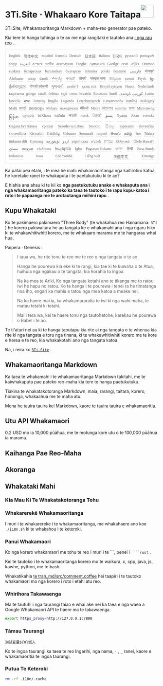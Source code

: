 <h1 style="justify-content:space-between">3Ti.Site ⋅ Whakaaro Kore Taitapa<img src="//i-01.eu.org/3Ti/logo.svg" style="user-select:none;margin-top:-1px;width:42px"></h1>

3Ti.Site, Whakamaoritanga Markdown + maha-reo generator pae pateko.

Kia tere te hanga tuhinga o te ao me nga rangitaki e tautoko ana [i nga rau reo](https://github.com/i18n-site/node/blob/main/lang/src/index.js) ...

<pre class="langli" style="display:flex;flex-wrap:wrap;background:transparent;border:1px solid #eee;font-size:12px;box-shadow:0 0 3px inset #eee;padding:12px 5px 4px 12px;justify-content:space-between;"><style>pre.langli i{font-weight:300;font-family:s;margin-right:7px;margin-bottom:8px;font-style:normal;color:#666;border-bottom:1px dashed #ccc;}</style><i>English</i><i> 简体中文 </i><i>español</i><i>français</i><i>Deutsch</i><i> 日本語 </i><i>italiano</i><i>한국어</i><i>русский</i><i>português</i><i>shqip</i><i>‫العربية‬</i><i>አማርኛ</i><i>অসমীয়া</i><i>azərbaycan</i><i>Eʋegbe</i><i>Aymar aru</i><i>Gaeilge</i><i>eesti</i><i>ଓଡ଼ିଆ</i><i>Oromoo</i><i>euskara</i><i>беларуская</i><i>bamanakan</i><i>български</i><i>íslenska</i><i>polski</i><i>bosanski</i><i>‫فارسی‬</i><i>भोजपुरी</i><i>Afrikaans</i><i>татар</i><i>dansk</i><i>‫ދިވެހިބަސް‬</i><i>ትግርኛ</i><i>डोगरी</i><i>संस्कृत भाषा</i><i>Filipino</i><i>suomi</i><i>Frysk</i><i>ខ្មែរ</i><i>ქართული</i><i>गोंयची कोंकणी</i><i>ગુજરાતી</i><i>avañe’ẽ</i><i>қазақ тілі</i><i>Kreyòl ayisyen</i><i>Hausa</i><i>Nederlands</i><i>кыргызча</i><i>galego</i><i>català</i><i>čeština</i><i>ಕನ್ನಡ</i><i>corsu</i><i>hrvatski</i><i>Runasimi</i><i>kurdî</i><i>‫کوردیی ناوەندی‬</i><i>Latina</i><i>latviešu</i><i>ລາວ</i><i>lietuvių</i><i>lingála</i><i>Luganda</i><i>Lëtzebuergesch</i><i>Kinyarwanda</i><i>română</i><i>Malagasy</i><i>Malti</i><i>मराठी</i><i>മലയാളം</i><i>Melayu</i><i>македонски</i><i>मैथिली</i><i>Māori</i><i>মৈতৈলোন্</i><i>монгол</i><i>বাংলা</i><i>Mizo ṭawng</i><i>မြန်မာ</i><i>𞄀𞄄𞄰𞄩𞄍𞄜𞄰</i><i>IsiXhosa</i><i>isiZulu</i><i>नेपाली</i><i>norsk</i><i>ਪੰਜਾਬੀ</i><i>‫پښتو‬</i><i>Nyanja</i><i>Akan</i><i>svenska</i><i>Gagana fa'a Sāmoa</i><i>српски</i><i>Sesotho sa Leboa</i><i>Sesotho</i><i>සිංහල</i><i>esperanto</i><i>slovenčina</i><i>slovenščina</i><i>Kiswahili</i><i>Gàidhlig</i><i>Cebuano</i><i>Soomaali</i><i>тоҷикӣ</i><i>తెలుగు</i><i>தமிழ்</i><i>ไทย</i><i>Türkçe</i><i>türkmen dili</i><i>Cymraeg</i><i>‫ئۇيغۇرچە‬</i><i>‫اردو‬</i><i>українська</i><i>o‘zbek</i><i>‫עברית‬</i><i>Ελληνικά</i><i>ʻŌlelo Hawaiʻi</i><i>‫سنڌي‬</i><i>magyar</i><i>chiShona</i><i>հայերեն</i><i>Igbo</i><i>Pagsasao Ilokano</i><i>‫ייִדיש‬</i><i>हिन्दी</i><i>Basa Sunda</i><i>Indonesia</i><i>Jawa</i><i>Èdè Yorùbá</i><i>Tiếng Việt</i><i> 正體中文 </i><i>Xitsonga</i></pre>

Ka patai pea etahi, i te mea he mahi whakamaoritanga nga kaitirotiro katoa, he koretake ranei te whakaputa i te paetukutuku ki te ao?

E hiahia ana ahau ki te kii ko **nga paetukutuku anake e whakaputa ana i nga whakamaoritanga pateko ka taea te tautoko i te rapu kupu-katoa i roto i te papaanga me te arotautanga miihini rapu** .

## Kupu Whakataki

Ko te pakimaero pakimaero &quot;Three Body&quot; (te whakahua reo Hainamana: `3Tǐ` ) he korero pakiwaitara he ao tangata ke e whakamahi ana i nga ngaru hiko ki te whakawhitiwhiti korero, me te whakaaro marama me te hangarau whai hua.

Paipera · Genesis :

> I taua wa, he rite tonu te reo me te reo o nga tangata o te ao.
>
> Hanga he pourewa kia eke ki te rangi, kia tae ki te kuwaha o te Atua, huihuia nga ngakau o te tangata, kia horahia to ingoa.
>
> Na ka mea te Ariki, Ko nga tangata kotahi ano te tikanga me to ratou iwi he hapu no ratou. Ko te hanga i te pourewa i tenei ra he timatanga noa iho, engari ka mahia e tatou nga mea katoa a meake nei.
>
> Na ka haere mai ia, ka whakamararatia te iwi ki nga wahi maha, te matau tetahi ki tetahi.
>
> Mai i tera wa, kei te haere tonu nga tautohetohe, karekau he pourewa o Babel i te ao.

Te ti'aturi nei au ki te hanga taputapu kia rite ai nga tangata o te whenua kia rite ki nga tangata e toru nga tinana, ki te whakawhitiwhiti korero me te kore e herea e te reo, kia whakakotahi ano nga tangata katoa.

Na, i reira ko [`3Ti.Site`](//3Ti.Site) .

## Whakamaoritanga Markdown

Ka taea te whakamahi i te whakamaoritanga Markdown takitahi, me te kaiwhakaputa pae pateko reo-maha kia tere te hanga paetukutuku.

Tiakina te whakatakotoranga Markdown, maia, rarangi, taitara, korero, hononga, whakaahua me te maha atu.

Mena he tauira tauira kei Markdown, kaore te tauira tauira e whakamaoritia.

## Utu API Whakamaori

0.2 USD mo ia 10,000 pūāhua, me te motunga kore utu o te 100,000 pūāhua ia marama.

## Kaihanga Pae Reo-Maha

## Akoranga

## Whakataki Mahi

### Kia Mau Ki Te Whakatakotoranga Tohu

### Whakarerekē Whakamaoritanga

I muri i te whakarereke i te whakamaoritanga, me whakahaere ano koe `./i18n.sh` ki te whakahou i te keteroki.

### Panui Whakamaori

Ko nga korero whakamaori me tohu te reo i muri i te \```, penei i ` ```rust` .

Kei te tautoko i te whakamaoritanga korero mo te waikura, c, cpp, java, js, kawhe, python, me te bash.

Whakatikahia [te tran_md/src/comment.coffee](https://github.com/i18n-site/node/blob/main/tran_md/src/comment.coffee) hei taapiri i te tautoko whakamaori mo nga korero i roto i etahi atu reo.

### Whirihora Takawaenga

Ma te tautuhi i nga taurangi taiao e whai ake nei ka taea e nga waea a Google Whakamaori API te haere ma te takawaenga.

```bash
export https_proxy=http://127.0.0.1:7890
```

### Tāmau Taurangi

```
测试变量${0}嵌入
```

Ko te ingoa taurangi ka taea te reo Ingarihi, nga nama, `-` , `_` ranei, kaore e whakamaoritia te ingoa taurangi.

### Putua Te Keteroki

```bash
rm -rf .i18n/.cache
```
